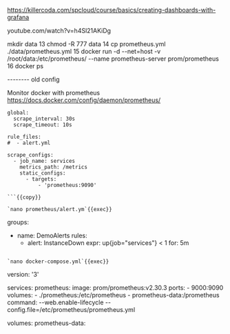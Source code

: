 
https://killercoda.com/spcloud/course/basics/creating-dashboards-with-grafana


youtube.com/watch?v=h4Sl21AKiDg



mkdir data
   13  chmod -R 777 data
   14  cp prometheus.yml ./data/prometheus.yml
   15  docker run -d --net=host     -v /root/data:/etc/prometheus/         --name prometheus-server     prom/prometheus
   16  docker ps



-------- old config

Monitor docker with prometheus
https://docs.docker.com/config/daemon/prometheus/


```
global:
  scrape_interval: 30s
  scrape_timeout: 10s

rule_files:
#  - alert.yml

scrape_configs:
  - job_name: services
    metrics_path: /metrics
    static_configs:
      - targets:
          - 'prometheus:9090'
            
```{{copy}}

`nano prometheus/alert.ym`{{exec}}

```
groups:
  - name: DemoAlerts
    rules:
      - alert: InstanceDown 
        expr: up{job="services"} < 1 
        for: 5m
```{{copy}}

`nano docker-compose.yml`{{exec}}

```
version: '3'

services:
  prometheus:
    image: prom/prometheus:v2.30.3
    ports:
      - 9000:9090
    volumes:
      - ./prometheus:/etc/prometheus
      - prometheus-data:/prometheus
    command: --web.enable-lifecycle  --config.file=/etc/prometheus/prometheus.yml


volumes:
  prometheus-data:
```{{copy}}